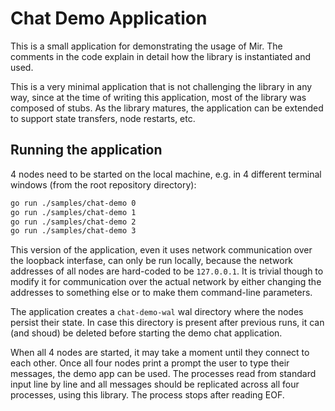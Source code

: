 # Chat Demo Application

This is a small application for demonstrating the usage of Mir.
The comments in the code explain in detail how the library is instantiated and used.

This is a very minimal application that is not challenging the library in any way,
since at the time of writing this application, most of the library was composed of stubs.
As the library matures, the application can be extended to support state transfers, node restarts, etc.

## Running the application

4 nodes need to be started on the local machine, e.g. in 4 different terminal windows (from the root repository directory):

```bash
go run ./samples/chat-demo 0
go run ./samples/chat-demo 1
go run ./samples/chat-demo 2
go run ./samples/chat-demo 3
```

This version of the application, even it uses network communication over the loopback interfase,
can only be run locally, because the network addresses of all nodes are hard-coded to be `127.0.0.1`.
It is trivial though to modify it for communication over the actual network by either changing the
addresses to something else or to make them command-line parameters.

The application creates a `chat-demo-wal` wal directory where the nodes persist their state.
In case this directory is present after previous runs,
it can (and shoud) be deleted before starting the demo chat application.

When all 4 nodes are started, it may take a moment until they connect to each other.
Once all four nodes print a prompt the user to type their messages, the demo app can be used.
The processes read from standard input line by line
and all messages should be replicated across all four processes, using this library.
The process stops after reading EOF.
